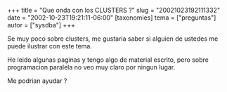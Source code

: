 +++
title = "Que onda con los CLUSTERS ?"
slug = "20021023192111332"
date = "2002-10-23T19:21:11-06:00"
[taxonomies]
tema = ["preguntas"]
autor = ["sysdba"]
+++

Se muy poco sobre clusters, me gustaria saber si alguien de ustedes me
puede ilustrar con este tema.

He leido algunas paginas y tengo algo de material escrito, pero sobre
programacion paralela no veo muy claro por ningun lugar.

Me podrian ayudar ?

